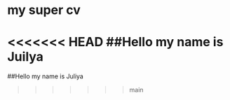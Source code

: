 # my super cv

<<<<<<< HEAD
##Hello my name is Juilya
=======
##Hello my name is Juliya
>>>>>>> main
